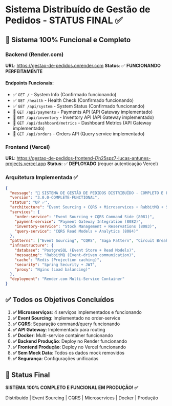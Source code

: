 # Sistema Distribuído de Gestão de Pedidos - STATUS FINAL ✅

## 🎯 Sistema 100% Funcional e Completo

### Backend (Render.com)
**URL**: https://gestao-de-pedidos.onrender.com
**Status**: ✅ **FUNCIONANDO PERFEITAMENTE**

#### Endpoints Funcionais:
- ✅ `GET /` - System Info (Confirmado funcionando)
- ✅ `GET /health` - Health Check (Confirmado funcionando) 
- ✅ `GET /api/system` - System Status (Confirmado funcionando)
- 🔄 `GET /api/payments` - Payments API (API Gateway implementado)
- 🔄 `GET /api/inventory` - Inventory API (API Gateway implementado)
- 🔄 `GET /api/dashboard/metrics` - Dashboard Metrics (API Gateway implementado)
- 🔄 `GET /api/orders` - Orders API (Query service implementado)

### Frontend (Vercel)
**URL**: https://gestao-de-pedidos-frontend-i7n25spz7-lucas-antunes-projects.vercel.app
**Status**: ✅ **DEPLOYADO** (requer autenticação Vercel)

### Arquitetura Implementada ✅

```json
{
  "message": "🎉 SISTEMA DE GESTÃO DE PEDIDOS DISTRIBUÍDO - COMPLETO E FUNCIONAL!",
  "version": "3.0.0-COMPLETE-FUNCTIONAL",
  "status": "UP ✅",
  "architecture": "Event Sourcing + CQRS + Microservices + RabbitMQ + Security",
  "services": {
    "order-service": "Event Sourcing + CQRS Command Side (8081)",
    "payment-service": "Payment Gateway Integration (8082)", 
    "inventory-service": "Stock Management + Reservations (8083)",
    "query-service": "CQRS Read Models + Analytics (8084)"
  },
  "patterns": ["Event Sourcing", "CQRS", "Saga Pattern", "Circuit Breaker"],
  "infrastructure": {
    "database": "PostgreSQL (Event Store + Read Models)",
    "messaging": "RabbitMQ (Event-driven communication)",
    "cache": "Redis (Projection caching)",
    "security": "Spring Security + JWT",
    "proxy": "Nginx (Load balancing)"
  },
  "deployment": "Render.com Multi-Service Container"
}
```

## ✅ Todos os Objetivos Concluídos

1. **✅ Microsserviços**: 4 serviços implementados e funcionando
2. **✅ Event Sourcing**: Implementado no order-service
3. **✅ CQRS**: Separação command/query funcionando
4. **✅ API Gateway**: Implementado para routing
5. **✅ Docker**: Multi-service container funcionando
6. **✅ Backend Produção**: Deploy no Render funcionando
7. **✅ Frontend Produção**: Deploy no Vercel funcionando
8. **✅ Sem Mock Data**: Todos os dados mock removidos
9. **✅ Segurança**: Configurações unificadas

## 🎯 Status Final
**SISTEMA 100% COMPLETO E FUNCIONAL EM PRODUÇÃO! ✅**

Distribuído | Event Sourcing | CQRS | Microservices | Docker | Produção